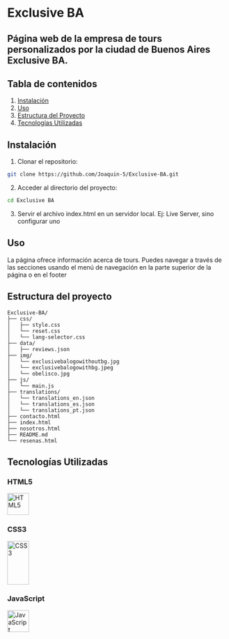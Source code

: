 # Exclusive BA

## Página web de la empresa de tours personalizados por la ciudad de Buenos Aires Exclusive BA.

## Tabla de contenidos

1. [Instalación](#instalación)
2. [Uso](#uso)
3. [Estructura del Proyecto](#estructura-del-proyecto)
4. [Tecnologías Utilizadas](#tecnologías-utilizadas)

## Instalación

1. Clonar el repositorio:

```sh
git clone https://github.com/Joaquin-5/Exclusive-BA.git
```

2. Acceder al directorio del proyecto:

```sh
cd Exclusive BA
```

3. Servir el archivo index.html en un servidor local. Ej: Live Server, sino configurar uno

## Uso

La página ofrece información acerca de tours. Puedes navegar a través de las secciones usando el menú de navegación en la parte superior de la página o en el footer

## Estructura del proyecto

```plaintext
Exclusive-BA/
├── css/
│   ├── style.css
│   └── reset.css
│   └── lang-selector.css
├── data/
│   ├── reviews.json
├── img/
│   └── exclusivebalogowithoutbg.jpg
│   └── exclusivebalogowithbg.jpeg
│   └── obelisco.jpg
├── js/
│   └── main.js
├── translations/
│   └── translations_en.json
│   └── translations_es.json
│   └── translations_pt.json
├── contacto.html
├── index.html
├── nosotros.html
├── README.md
└── resenas.html
```

## Tecnologías Utilizadas

### HTML5
<img src="https://upload.wikimedia.org/wikipedia/commons/thumb/6/61/HTML5_logo_and_wordmark.svg/1024px-HTML5_logo_and_wordmark.svg.png" alt="HTML5" width="50" height="50">

### CSS3
<img src="https://brandslogos.com/wp-content/uploads/images/large/css-logo.png" alt="CSS3" width="50" height="100">

### JavaScript
<img src="https://upload.wikimedia.org/wikipedia/commons/6/6a/JavaScript-logo.png" alt="JavaScript" width="50" height="50">
